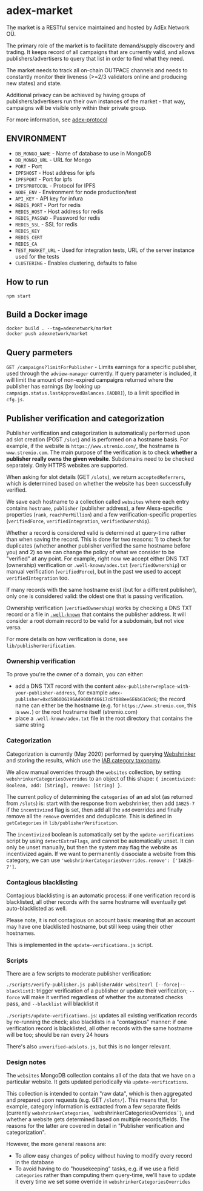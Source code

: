 # adex-market

The market is a RESTful service maintained and hosted by AdEx Network OÜ.

The primary role of the market is to facilitate demand/supply discovery and trading. It keeps record of all campaigns that are currently valid, and allows publishers/advertisers to query that list in order to find what they need.

The market needs to track all on-chain OUTPACE channels and needs to constantly monitor their liveness (>=2/3 validators online and producing new states) and state.

Additional privacy can be achieved by having groups of publishers/advertisers run their own instances of the market - that way, campaigns will be visible only within their private group.

For more information, see [adex-protocol](https://github.com/adexnetwork/adex-protocol)

## ENVIRONMENT
- ```DB_MONGO_NAME``` - Name of database to use in MongoDB
- ```DB_MONGO_URL``` - URL for Mongo
- ```PORT``` - Port
- ```IPFSHOST``` - Host address for ipfs
- ```IPFSPORT``` - Port for ipfs
- ```IPFSPROTOCOL``` - Protocol for IPFS
- ```NODE_ENV``` - Environment for node production/test
- ```API_KEY``` - API key for infura
- ```REDIS_PORT``` - Port for redis
- ```REDIS_HOST``` - Host address for redis
- ```REDIS_PASSWD``` - Password for redis
- ```REDIS_SSL``` - SSL for redis
- ```REDIS_KEY```
- ```REDIS_CERT```
- ```REDIS_CA```
- ```TEST_MARKET_URL``` - Used for integration tests, URL of the server instance used for the tests
- ```CLUSTERING``` - Enables clustering, defaults to false
## How to run

```
npm start
```


## Build a Docker image

```
docker build . --tag=adexnetwork/market
docker push adexnetwork/market
```

## Query parmeters
```GET /campaigns?limitForPublisher``` - Limits earnings for a specific publisher, used through the `adview-manager` currently. If query parameter is included, it will limit the amount of non-expired campaigns returned where the publisher has earnings (by looking up `campaign.status.lastApprovedBalances.[ADDR]`), to a limit specified in ```cfg.js```.


## Publisher verification and categorization

Publisher verification and categorization is automatically performed upon ad slot creation (POST `/slot`) and is performed on a hostname basis. For example, if the website is `https://www.stremio.com/`, the hostname is `www.stremio.com`. The main purpose of the verification is to check **whether a publisher really owns the given website**. Subdomains need to be checked separately. Only HTTPS websites are supported.

When asking for slot details (GET `/slots`), we return `acceptedReferrers`, which is determined based on whether the website has been successfully verified.

We save each hostname to a collection called `websites` where each entry contains `hostname`, `publisher` (publisher address), a few Alexa-specific properties (`rank`, `reachPerMillion`) and a few verification-specific properties (`verifiedForce`, `verifiedIntegration`, `verifiedOwnership`).

Whether a record is considered valid is determined at query-time rather than when saving the record. This is done for two reasons: 1) to check for duplicates (whether another publisher verified the same hostname before you) and 2) so we can change the policy of what we consider to be "verified" at any point. For example, right now we accept either DNS TXT (ownership) verification or `.well-known/adex.txt` (`verifiedOwnership`) or manual verification (`verifiedForce`), but in the past we used to accept `verifiedIntegration` too.

If many records with the same hostname exist (but for a different publisher), only one is considered valid: the oldest one that is passing verification.

Ownership verification (`verifiedOwnership`) works by checking a DNS TXT record or a file in [`.well-known`](https://tools.ietf.org/html/rfc8615) that contains the publisher address. It will consider a root domain record to be valid for a subdomain, but not vice versa.

For more details on how verification is done, see `lib/publisherVerification`.

### Ownership verification

To prove you're the owner of a domain, you can either:

* add a DNS TXT record with the content `adex-publisher=replace-with-your-publisher-address`, for example `adex-publisher=0xd5860D6196A4900bf46617cEf088ee6E6b61C9d6`; the record name can either be the hostname (e.g. for `https://www.stremio.com`, this is `www.`) or the root hostname itself (stremio.com)
* place a `.well-known/adex.txt` file in the root directory that contains the same string


### Categorization

Categorization is currently (May 2020) performed by querying [Webshrinker](https://www.webshrinker.com/) and storing the results, which use the [IAB category taxonomy](https://www.iab.com/guidelines/iab-quality-assurance-guidelines-qag-taxonomy/).

We allow manual overrides through the `websites` collection, by setting `webshrinkerCategoriesOverrides` to an object of this shape: `{ incentivized: Boolean, add: [String], remove: [String] }`.

The current policy of determining the `categories` of an ad slot (as returned from `/slots`) is: start with the response from webshrinker, then add `IAB25-7` if the `incentivized` flag is set, then add all the `add` overrides and finally remove all the `remove` overrides and deduplicate. This is defined in `getCategories` in `lib/publisherVerification`.

The `incentivized` boolean is automatically set by the `update-verifications` script by using `detectExtraFlags`, and cannot be automatically unset. It can only be unset manually, but then the system may flag the website as incentivized again. If we want to permanently dissociate a website from this category, we can use `'webshrinkerCategoriesOverrides.remove': ['IAB25-7']`.

### Contagious blacklisting

Contagious blacklisting is an automatic process: if one verification record is blacklisted, all other records with the same hostname will eventually get auto-blacklisted as well.

Please note, it is not contagious on account basis: meaning that an account may have one blacklisted hostname, but still keep using their other hostnames.

This is implemented in the `update-verifications.js` script.

### Scripts

There are a few scripts to moderate publisher verification:

`./scripts/verify-publisher.js publisherAddr websiteUrl [--force|--blacklist]`: trigger verification of a publisher or update their verification; `--force` will make it verified regardless of whether the automated checks pass, and `--blacklist` will blacklist it

`./scripts/update-verifications.js`: updates all existing verification records by re-running the check; also blacklists in a "contagious" manner: if one verification record is blacklisted, all other records with the same hostname will be too; should be ran every 24 hours

There's also `unverified-adslots.js`, but this is no longer relevant.


### Design notes

The `websites` MongoDB collection contains all of the data that we have on a particular website. It gets updated periodically via `update-verifications`.

This collection is intended to contain "raw data", which is then aggregated and prepared upon requests (e.g. GET `/slots/`). This means that, for example, category information is extracted from a few separate fields (currently `webshrinkerCategories`, `webshrinkerCategoriesOverrides``), and whether a website gets determined based on multiple records/fields. The reasons for the latter are covered in detail in "Publisher verification and categorization".

However, the more general reasons are:

- To allow easy changes of policy without having to modify every record in the database
- To avoid having to do "housekeeping" tasks, e.g. if we use a field `categories` rather than computing them query-time, we'll have to update it every time we set some override in `webshrinkerCategoriesOverrides`

